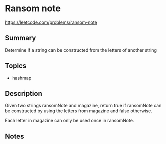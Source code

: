 # Ransom note

https://leetcode.com/problems/ransom-note

## Summary

Determine if a string can be constructed from the letters of another string

## Topics

- hashmap

## Description

Given two strings ransomNote and magazine, return true if ransomNote can be constructed by using the letters from magazine and false otherwise.

Each letter in magazine can only be used once in ransomNote.

## Notes
